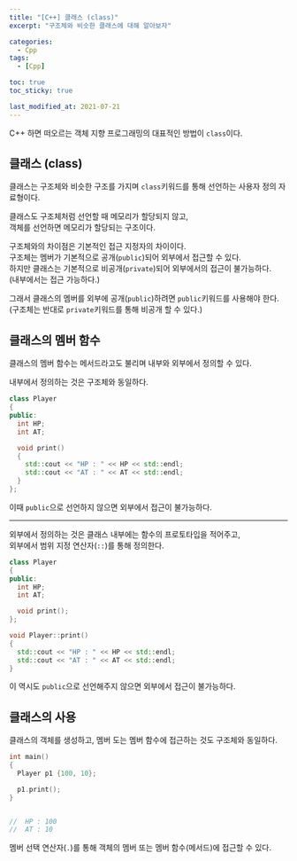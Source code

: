 ```yaml
---
title: "[C++] 클래스 (class)"
excerpt: "구조체와 비슷한 클래스에 대해 알아보자"

categories:
  - Cpp
tags:
  - [Cpp]

toc: true
toc_sticky: true

last_modified_at: 2021-07-21
---
```


C++ 하면 떠오르는 객체 지향 프로그래밍의 대표적인 방법이 `class`이다.

## 클래스 (class)

클래스는 구조체와 비슷한 구조를 가지며 `class`키워드를 통해 선언하는 사용자 정의 자료형이다.

클래스도 구조체처럼 선언할 때 메모리가 할당되지 않고,   
객체를 선언하면 메모리가 할당되는 구조이다.

구조체와의 차이점은 기본적인 접근 지정자의 차이이다.   
구조체는 멤버가 기본적으로 공개(`public`)되어 외부에서 접근할 수 있다.   
하지만 클래스는 기본적으로 비공개(`private`)되어 외부에서의 접근이 불가능하다.   
(내부에서는 접근 가능하다.)

그래서 클래스의 멤버를 외부에 공개(`public`)하려면 `public`키워드를 사용해야 한다.   
(구조체는 반대로 `private`키워드를 통해 비공개 할 수 있다.)

## 클래스의 멤버 함수

클래스의 멤버 함수는 메서드라고도 불리며 내부와 외부에서 정의할 수 있다.

내부에서 정의하는 것은 구조체와 동일하다.

```cpp
class Player
{
public:
  int HP;
  int AT;

  void print()
  {
    std::cout << "HP : " << HP << std::endl;
    std::cout << "AT : " << AT << std::endl;
  }
};
```

이때 `public`으로 선언하지 않으면 외부에서 접근이 불가능하다.

___

외부에서 정의하는 것은 클래스 내부에는 함수의 프로토타입을 적어주고,   
외부에서 범위 지정 연산자(`::`)를 통해 정의한다.

```cpp
class Player
{
public:
  int HP;
  int AT;

  void print();
};

void Player::print()
{
  std::cout << "HP : " << HP << std::endl;
  std::cout << "AT : " << AT << std::endl;
}
```

이 역시도 `public`으로 선언해주지 않으면 외부에서 접근이 불가능하다.

## 클래스의 사용

클래스의 객체를 생성하고, 멤버 도는 멤버 함수에 접근하는 것도 구조체와 동일하다.

```cpp
int main()
{
  Player p1 {100, 10};

  p1.print();
}


//  HP : 100
//  AT : 10
```

멤버 선택 연산자(`.`)를 통해 객체의 멤버 또는 멤버 함수(메서드)에 접근할 수 있다.